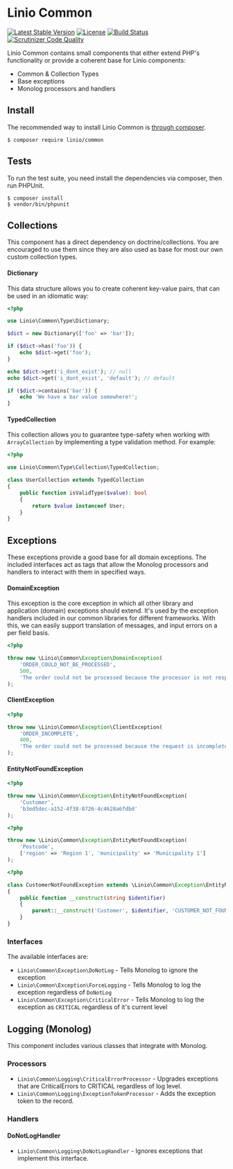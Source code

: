 # Linio Common
[![Latest Stable Version](https://poser.pugx.org/linio/common/v/stable.svg)](https://packagist.org/packages/linio/common) [![License](https://poser.pugx.org/linio/common/license.svg)](https://packagist.org/packages/linio/common) [![Build Status](https://secure.travis-ci.org/LinioIT/common.png)](http://travis-ci.org/LinioIT/common) [![Scrutinizer Code Quality](https://scrutinizer-ci.com/g/LinioIT/common/badges/quality-score.png?b=master)](https://scrutinizer-ci.com/g/LinioIT/common/?branch=master)

Linio Common contains small components that either extend PHP's functionality or provide
a coherent base for Linio components:

* Common & Collection Types
* Base exceptions
* Monolog processors and handlers

## Install

The recommended way to install Linio Common is [through composer](http://getcomposer.org).

```
$ composer require linio/common
```

## Tests

To run the test suite, you need install the dependencies via composer, then
run PHPUnit.

    $ composer install
    $ vendor/bin/phpunit

## Collections

This component has a direct dependency on doctrine/collections. You are encouraged
to use them since they are also used as base for most our own custom collection types.

#### Dictionary

This data structure allows you to create coherent key-value pairs, that can be used
in an idiomatic way:

```php
<?php

use Linio\Common\Type\Dictionary;

$dict = new Dictionary(['foo' => 'bar']);

if ($dict->has('foo')) {
    echo $dict->get('foo');
}

echo $dict->get('i_dont_exist'); // null
echo $dict->get('i_dont_exist', 'default'); // default

if ($dict->contains('bar')) {
    echo 'We have a bar value somewhere!';
}

```

#### TypedCollection

This collection allows you to guarantee type-safety when working with `ArrayCollection` by
implementing a type validation method. For example:

```php
<?php

use Linio\Common\Type\Collection\TypedCollection;

class UserCollection extends TypedCollection
{
    public function isValidType($value): bool
    {
        return $value instanceof User;
    }
}
```

## Exceptions

These exceptions provide a good base for all domain exceptions. The included interfaces act as tags that
allow the Monolog processors and handlers to interact with them in specified ways.

#### DomainException

This exception is the core exception in which all other library and application (domain) exceptions should
extend. It's used by the exception handlers included in our common libraries for different frameworks.
With this, we can easily support translation of messages, and input errors on a per field basis.

```php
<?php

throw new \Linio\Common\Exception\DomainException(
    'ORDER_COULD_NOT_BE_PROCESSED', 
    500, 
    'The order could not be processed because the processor is not responding'
);
``` 

#### ClientException

```php
<?php

throw new \Linio\Common\Exception\ClientException(
    'ORDER_INCOMPLETE', 
    400, 
    'The order could not be processed because the request is incomplete'
);
``` 

#### EntityNotFoundException

```php
<?php

throw new \Linio\Common\Exception\EntityNotFoundException(
    'Customer',
    'b3ed5dec-a152-4f38-8726-4c4628a6fdbd'
);
``` 

```php
<?php

throw new \Linio\Common\Exception\EntityNotFoundException(
    'Postcode',
    ['region' => 'Region 1', 'municipality' => 'Municipality 1']
);
```

```php
<?php

class CustomerNotFoundException extends \Linio\Common\Exception\EntityNotFoundException
{
    public function __construct(string $identifier)
    {
        parent::__construct('Customer', $identifier, 'CUSTOMER_NOT_FOUND');
    }
}
```

### Interfaces

The available interfaces are:

* `Linio\Common\Exception\DoNotLog` - Tells Monolog to ignore the exception
* `Linio\Common\Exception\ForceLogging` - Tells Monolog to log the exception regardless of `DoNotLog`
* `Linio\Common\Exception\CriticalError` - Tells Monolog to log the exception as `CRITICAL` regardless of it's current level

## Logging (Monolog)

This component includes various classes that integrate with Monolog.

### Processors

* `Linio\Common\Logging\CriticalErrorProcessor` - Upgrades exceptions that are CriticalErrors to CRITICAL regardless of log level.
* `Linio\Common\Logging\ExceptionTokenProcessor` - Adds the exception token to the record.

### Handlers

#### DoNotLogHandler

* `Linio\Common\Logging\DoNotLogHandler` - Ignores exceptions that implement this interface.
